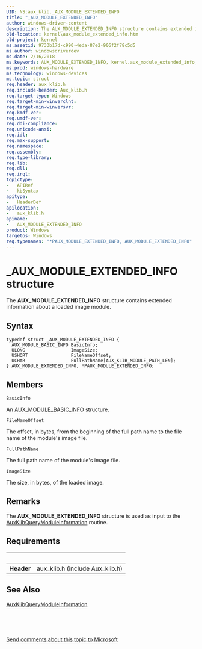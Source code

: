 ```yaml
---
UID: NS:aux_klib._AUX_MODULE_EXTENDED_INFO
title: "_AUX_MODULE_EXTENDED_INFO"
author: windows-driver-content
description: The AUX_MODULE_EXTENDED_INFO structure contains extended information about a loaded image module.
old-location: kernel\aux_module_extended_info.htm
old-project: kernel
ms.assetid: 9733b17d-c990-4eda-87e2-906f2f78c5d5
ms.author: windowsdriverdev
ms.date: 2/16/2018
ms.keywords: AUX_MODULE_EXTENDED_INFO, kernel.aux_module_extended_info, PAUX_MODULE_EXTENDED_INFO, aux_klib/AUX_MODULE_EXTENDED_INFO, aux_klib/PAUX_MODULE_EXTENDED_INFO, PAUX_MODULE_EXTENDED_INFO structure pointer [Kernel-Mode Driver Architecture], _AUX_MODULE_EXTENDED_INFO, *PAUX_MODULE_EXTENDED_INFO, AUX_MODULE_EXTENDED_INFO structure [Kernel-Mode Driver Architecture], aux_klib_670e2af9-0080-49b9-85c4-06a6b1ae06c6.xml
ms.prod: windows-hardware
ms.technology: windows-devices
ms.topic: struct
req.header: aux_klib.h
req.include-header: Aux_klib.h
req.target-type: Windows
req.target-min-winverclnt: 
req.target-min-winversvr: 
req.kmdf-ver: 
req.umdf-ver: 
req.ddi-compliance: 
req.unicode-ansi: 
req.idl: 
req.max-support: 
req.namespace: 
req.assembly: 
req.type-library: 
req.lib: 
req.dll: 
req.irql: 
topictype:
-	APIRef
-	kbSyntax
apitype:
-	HeaderDef
apilocation:
-	aux_klib.h
apiname:
-	AUX_MODULE_EXTENDED_INFO
product: Windows
targetos: Windows
req.typenames: "*PAUX_MODULE_EXTENDED_INFO, AUX_MODULE_EXTENDED_INFO"
---
```


# _AUX_MODULE_EXTENDED_INFO structure
The <b>AUX_MODULE_EXTENDED_INFO</b> structure contains extended information about a loaded image module.

## Syntax
````
typedef struct _AUX_MODULE_EXTENDED_INFO {
  AUX_MODULE_BASIC_INFO BasicInfo;
  ULONG                 ImageSize;
  USHORT                FileNameOffset;
  UCHAR                 FullPathName[AUX_KLIB_MODULE_PATH_LEN];
} AUX_MODULE_EXTENDED_INFO, *PAUX_MODULE_EXTENDED_INFO;
````

## Members


`BasicInfo`

An <a href="..\aux_klib\ns-aux_klib-_aux_module_basic_info.md">AUX_MODULE_BASIC_INFO</a> structure.

`FileNameOffset`

The offset, in bytes, from the beginning of the full path name to the file name of the module's image file.

`FullPathName`

The full path name of the module's image file.

`ImageSize`

The size, in bytes, of the loaded image.

## Remarks
The <b>AUX_MODULE_EXTENDED_INFO</b> structure is used as input to the <a href="..\aux_klib\nf-aux_klib-auxklibquerymoduleinformation.md">AuxKlibQueryModuleInformation</a> routine.

## Requirements
| &nbsp; | &nbsp; |
| ---- |:---- |
| **Header** | aux_klib.h (include Aux_klib.h) |

## See Also

<a href="..\aux_klib\nf-aux_klib-auxklibquerymoduleinformation.md">AuxKlibQueryModuleInformation</a>



 

 

<a href="mailto:wsddocfb@microsoft.com?subject=Documentation%20feedback [kernel\kernel]:%20AUX_MODULE_EXTENDED_INFO structure%20 RELEASE:%20(2/16/2018)&amp;body=%0A%0APRIVACY STATEMENT%0A%0AWe use your feedback to improve the documentation. We don't use your email address for any other purpose, and we'll remove your email address from our system after the issue that you're reporting is fixed. While we're working to fix this issue, we might send you an email message to ask for more info. Later, we might also send you an email message to let you know that we've addressed your feedback.%0A%0AFor more info about Microsoft's privacy policy, see http://privacy.microsoft.com/en-us/default.aspx." title="Send comments about this topic to Microsoft">Send comments about this topic to Microsoft</a>